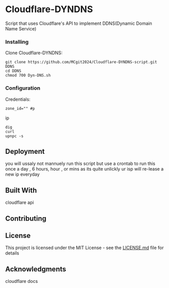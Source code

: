 # Cloudflare-DYNDNS

Script that uses Cloudflare's API to implement DDNS(Dynamic Domain Name Service)

### Installing


Clone Cloudflare-DYNDNS:

```
git clone https://github.com/MCgit2024/Cloudflare-DYNDNS-script.git DDNS
cd DDNS
chmod 700 Dyn-DNS.sh
```


### Configuration

Credentials:
![]()
```
zone_id="" #p
```

ip
```
dig
curl
upnpc -s
```

## Deployment

you will ussaly not mannuely run this script but use a crontab to run this once a day , 6 hours, hour , or mins as its quite unlickly ur isp will re-lease a new ip everyday

## Built With

cloudflare api

## Contributing

## License

This project is licensed under the MIT License - see the [LICENSE.md](LICENSE) file for details

## Acknowledgments

cloudflare docs

